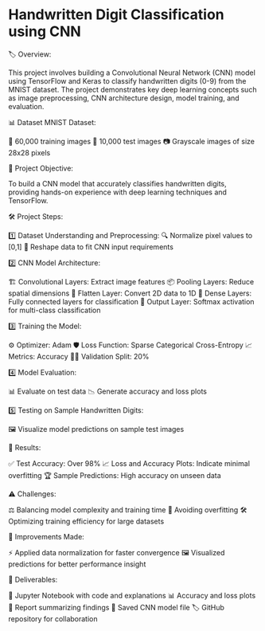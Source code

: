 # Handwritten Digit Classification using CNN
🏷️ Overview:

This project involves building a Convolutional Neural Network (CNN) model using TensorFlow and Keras to classify handwritten digits (0-9) from the MNIST dataset. The project demonstrates key deep learning concepts such as image preprocessing, CNN architecture design, model training, and evaluation.

📊 Dataset
MNIST Dataset:

🏫 60,000 training images 🧪 10,000 test images 📷 Grayscale images of size 28x28 pixels

🎯 Project Objective:

To build a CNN model that accurately classifies handwritten digits, providing hands-on experience with deep learning techniques and TensorFlow.

🛠️ Project Steps:

1️⃣ Dataset Understanding and Preprocessing:
🔍 Normalize pixel values to [0,1] 🔧 Reshape data to fit CNN input requirements

2️⃣ CNN Model Architecture:

🏗️ Convolutional Layers: Extract image features 📦 Pooling Layers: Reduce spatial dimensions 📄 Flatten Layer: Convert 2D data to 1D 🧮 Dense Layers: Fully connected layers for classification 🎨 Output Layer: Softmax activation for multi-class classification

3️⃣ Training the Model:

⚙️ Optimizer: Adam 🛡️ Loss Function: Sparse Categorical Cross-Entropy 📈 Metrics: Accuracy 🏃‍♂️ Validation Split: 20%

4️⃣ Model Evaluation:

📊 Evaluate on test data 📉 Generate accuracy and loss plots

5️⃣ Testing on Sample Handwritten Digits:

🖼️ Visualize model predictions on sample test images

🏅 Results:

✅ Test Accuracy: Over 98% 📈 Loss and Accuracy Plots: Indicate minimal overfitting 🏆 Sample Predictions: High accuracy on unseen data

⚠️ Challenges:

⚖️ Balancing model complexity and training time 🚫 Avoiding overfitting 🛠️ Optimizing training efficiency for large datasets

🚀 Improvements Made:

⚡ Applied data normalization for faster convergence 🖼️ Visualized predictions for better performance insight

📁 Deliverables:

📓 Jupyter Notebook with code and explanations 📊 Accuracy and loss plots 📜 Report summarizing findings 💾 Saved CNN model file 🏷️ GitHub repository for collaboration


